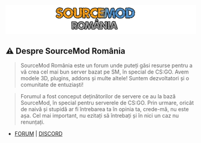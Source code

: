 <p align="center">
  <a href="https://github.com/SourceModRo/SourceModRo">
    <img src="./bannersm.png" alt="Sourcemod România" >
  </a>
</p>

## ⚠️ Despre SourceMod România

> SourceMod România este un forum unde puteți găsi resurse pentru a vă crea cel mai bun server bazat pe SM, în special de CS:GO. Avem modele 3D, plugins, addons și multe altele! Suntem dezvoltatori și o comunitate de entuziaști!

> Forumul a fost conceput deținătorilor de servere ce au la bază SourceMod, în special pentru serverele de CS:GO. Prin urmare, oricât de naivă și stupidă ar fi întrebarea ta în opinia ta, crede-mă, nu este așa. Cel mai important, nu ezitați să întrebați și în nici un caz nu renunțați.

- [FORUM](https://forum.sourcemod.ro/)    |     [DISCORD](https://discord.gg/Z6J8T3CSJb)

## 


